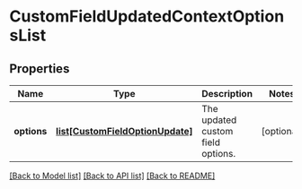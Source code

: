 # CustomFieldUpdatedContextOptionsList

## Properties
Name | Type | Description | Notes
------------ | ------------- | ------------- | -------------
**options** | [**list[CustomFieldOptionUpdate]**](CustomFieldOptionUpdate.md) | The updated custom field options. | [optional] 

[[Back to Model list]](../README.md#documentation-for-models) [[Back to API list]](../README.md#documentation-for-api-endpoints) [[Back to README]](../README.md)

